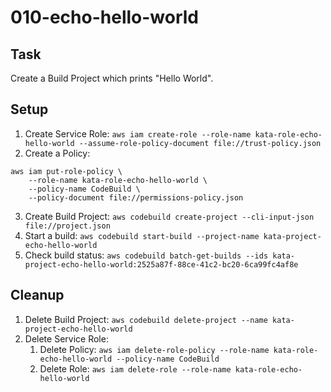 # 010-echo-hello-world

## Task
Create a Build Project which prints "Hello World".

## Setup
1. Create Service Role: `aws iam create-role --role-name kata-role-echo-hello-world --assume-role-policy-document file://trust-policy.json`
2. Create a Policy: 
```shell
aws iam put-role-policy \
	--role-name kata-role-echo-hello-world \
	--policy-name CodeBuild \
	--policy-document file://permissions-policy.json
```
3. Create Build Project: `aws codebuild create-project --cli-input-json file://project.json`
4. Start a build: `aws codebuild start-build --project-name kata-project-echo-hello-world`
5. Check build status: `aws codebuild batch-get-builds --ids kata-project-echo-hello-world:2525a87f-88ce-41c2-bc20-6ca99fc4af8e`

## Cleanup
1. Delete Build Project: `aws codebuild delete-project --name kata-project-echo-hello-world`
2. Delete Service Role: 
	1. Delete Policy: `aws iam delete-role-policy --role-name kata-role-echo-hello-world --policy-name CodeBuild`
	2. Delete Role: `aws iam delete-role --role-name kata-role-echo-hello-world`
